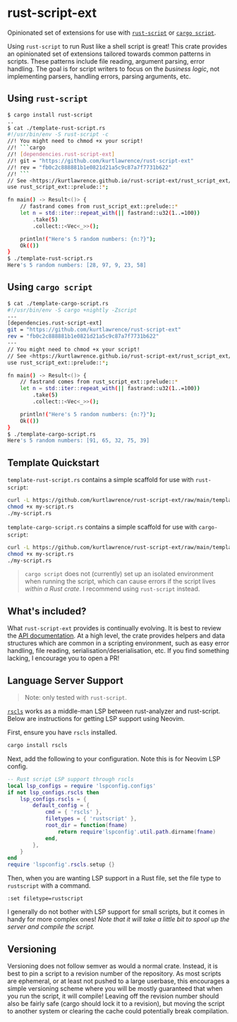 # rust-script-ext
Opinionated set of extensions for use with
[`rust-script`](https://github.com/fornwall/rust-script) or
[`cargo script`](https://github.com/rust-lang/rfcs/pull/3503).

Using `rust-script` to run Rust like a shell script is great!
This crate provides an opinionated set of extensions tailored towards common patterns in scripts.
These patterns include file reading, argument parsing, error handling.
The goal is for script writers to focus on the _business logic_, not implementing parsers, handling
errors, parsing arguments, etc.

## Using `rust-script`
````sh
$ cargo install rust-script
..
$ cat ./template-rust-script.rs
#!/usr/bin/env -S rust-script -c
//! You might need to chmod +x your script!
//! ```cargo
//! [dependencies.rust-script-ext]
//! git = "https://github.com/kurtlawrence/rust-script-ext"
//! rev = "fb0c2c888881b1e0821d21a5c9c87a7f7731b622"
//! ```
// See <https://kurtlawrence.github.io/rust-script-ext/rust_script_ext/> for documentation
use rust_script_ext::prelude::*;

fn main() -> Result<()> {
    // fastrand comes from rust_script_ext::prelude::*
    let n = std::iter::repeat_with(|| fastrand::u32(1..=100))
        .take(5)
        .collect::<Vec<_>>();

    println!("Here's 5 random numbers: {n:?}");
    Ok(())
}
$ ./template-rust-script.rs
Here's 5 random numbers: [28, 97, 9, 23, 58]
````

## Using `cargo script`
````sh
$ cat ./template-cargo-script.rs
#!/usr/bin/env -S cargo +nightly -Zscript
---
[dependencies.rust-script-ext]
git = "https://github.com/kurtlawrence/rust-script-ext"
rev = "fb0c2c888881b1e0821d21a5c9c87a7f7731b622"
---
// You might need to chmod +x your script!
// See <https://kurtlawrence.github.io/rust-script-ext/rust_script_ext/> for documentation
use rust_script_ext::prelude::*;

fn main() -> Result<()> {
    // fastrand comes from rust_script_ext::prelude::*
    let n = std::iter::repeat_with(|| fastrand::u32(1..=100))
        .take(5)
        .collect::<Vec<_>>();

    println!("Here's 5 random numbers: {n:?}");
    Ok(())
}
$ ./template-cargo-script.rs
Here's 5 random numbers: [91, 65, 32, 75, 39]
````

## Template Quickstart

`template-rust-script.rs` contains a simple scaffold for use with `rust-script`:

```sh
curl -L https://github.com/kurtlawrence/rust-script-ext/raw/main/template-rust-script.rs -o my-script.rs
chmod +x my-script.rs
./my-script.rs
```

`template-cargo-script.rs` contains a simple scaffold for use with `cargo-script`:

```sh
curl -L https://github.com/kurtlawrence/rust-script-ext/raw/main/template-cargo-script.rs -o my-script.rs
chmod +x my-script.rs
./my-script.rs
```

> `cargo script` does not (currently) set up an isolated environment when running the script, which
> can cause errors if the script lives _within a Rust crate_.
> I recommend using `rust-script` instead.

## What's included?

What `rust-script-ext` provides is continually evolving.
It is best to review the [API
documentation](https://kurtlawrence.github.io/rust-script-ext/rust_script_ext).
At a high level, the crate provides helpers and data structures which are common in a scripting
environment, such as easy error handling, file reading, serialisation/deserialisation, etc.
If you find something lacking, I encourage you to open a PR!

## Language Server Support

> Note: only tested with `rust-script`.

[`rscls`](https://github.com/MiSawa/rscls/) works as a middle-man LSP between rust-analyzer and
rust-script.
Below are instructions for getting LSP support using Neovim.

First, ensure you have `rscls` installed.
```sh
cargo install rscls
```

Next, add the following to your configuration. Note this is for Neovim LSP config.

```lua
-- Rust script LSP support through rscls
local lsp_configs = require 'lspconfig.configs'
if not lsp_configs.rscls then
	lsp_configs.rscls = {
		default_config = {
			cmd = { 'rscls' },
		    filetypes = { 'rustscript' },
		    root_dir = function(fname)
		        return require'lspconfig'.util.path.dirname(fname)
		    end,
		},
	}
end
require 'lspconfig'.rscls.setup {}
```

Then, when you are wanting LSP support in a Rust file, set the file type to `rustscript` with a
command.

```vim
:set filetype=rustscript
```

I generally do not bother with LSP support for small scripts, but it comes in handy for more
complex ones!
_Note that it will take a little bit to spool up the server and compile the script._


## Versioning

Versioning does not follow semver as would a normal crate.
Instead, it is best to pin a script to a revision number of the repository.
As most scripts are ephemeral, or at least not pushed to a large userbase, this encourages a simple
versioning scheme where you will be mostly guaranteed that when you run the script, it will
compile!
Leaving off the revision number should also be fairly safe (cargo should lock it to a revision),
but moving the script to another system or clearing the cache could potentially break compilation.
